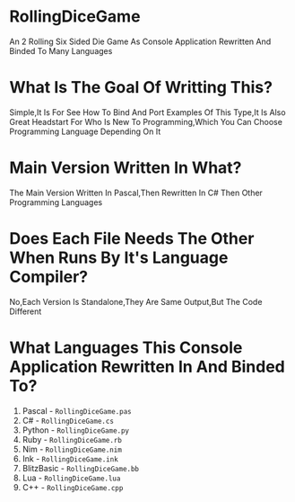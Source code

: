 # RollingDiceGame
An 2 Rolling Six Sided Die Game As Console Application Rewritten And Binded To Many Languages
# What Is The Goal Of Writting This?
Simple,It Is For See How To Bind And Port Examples Of This Type,It Is Also Great Headstart For Who Is New To Programming,Which You Can Choose Programming Language Depending On It
# Main Version Written In What?
The Main Version Written In Pascal,Then Rewritten In C# Then Other Programming Languages
# Does Each File Needs The Other When Runs By It's Language Compiler?
No,Each Version Is Standalone,They Are Same Output,But The Code Different
# What Languages This Console Application Rewritten In And Binded To?
1. Pascal - `RollingDiceGame.pas`
2. C# - `RollingDiceGame.cs`
3. Python - `RollingDiceGame.py`
4. Ruby - `RollingDiceGame.rb`
5. Nim - `RollingDiceGame.nim`
6. Ink - `RollingDiceGame.ink`
7. BlitzBasic - `RollingDiceGame.bb`
8. Lua - `RollingDiceGame.lua`
9. C++ - `RollingDiceGame.cpp`
